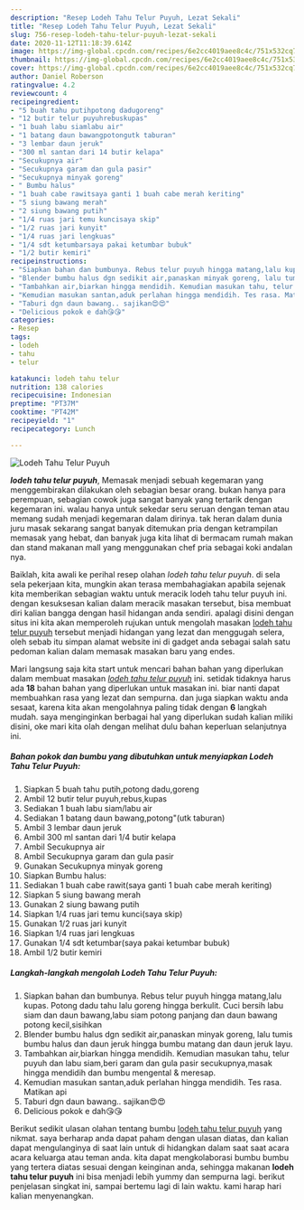 ```yaml
---
description: "Resep Lodeh Tahu Telur Puyuh, Lezat Sekali"
title: "Resep Lodeh Tahu Telur Puyuh, Lezat Sekali"
slug: 756-resep-lodeh-tahu-telur-puyuh-lezat-sekali
date: 2020-11-12T11:18:39.614Z
image: https://img-global.cpcdn.com/recipes/6e2cc4019aee8c4c/751x532cq70/lodeh-tahu-telur-puyuh-foto-resep-utama.jpg
thumbnail: https://img-global.cpcdn.com/recipes/6e2cc4019aee8c4c/751x532cq70/lodeh-tahu-telur-puyuh-foto-resep-utama.jpg
cover: https://img-global.cpcdn.com/recipes/6e2cc4019aee8c4c/751x532cq70/lodeh-tahu-telur-puyuh-foto-resep-utama.jpg
author: Daniel Roberson
ratingvalue: 4.2
reviewcount: 4
recipeingredient:
- "5 buah tahu putihpotong dadugoreng"
- "12 butir telur puyuhrebuskupas"
- "1 buah labu siamlabu air"
- "1 batang daun bawangpotongutk taburan"
- "3 lembar daun jeruk"
- "300 ml santan dari 14 butir kelapa"
- "Secukupnya air"
- "Secukupnya garam dan gula pasir"
- "Secukupnya minyak goreng"
- " Bumbu halus"
- "1 buah cabe rawitsaya ganti 1 buah cabe merah keriting"
- "5 siung bawang merah"
- "2 siung bawang putih"
- "1/4 ruas jari temu kuncisaya skip"
- "1/2 ruas jari kunyit"
- "1/4 ruas jari lengkuas"
- "1/4 sdt ketumbarsaya pakai ketumbar bubuk"
- "1/2 butir kemiri"
recipeinstructions:
- "Siapkan bahan dan bumbunya. Rebus telur puyuh hingga matang,lalu kupas. Potong dadu tahu lalu goreng hingga berkulit. Cuci bersih labu siam dan daun bawang,labu siam potong panjang dan daun bawang potong kecil,sisihkan"
- "Blender bumbu halus dgn sedikit air,panaskan minyak goreng, lalu tumis bumbu halus dan daun jeruk hingga bumbu matang dan daun jeruk layu."
- "Tambahkan air,biarkan hingga mendidih. Kemudian masukan tahu, telur puyuh dan labu siam,beri garam dan gula pasir secukupnya,masak hingga mendidih dan bumbu mengental &amp; meresap."
- "Kemudian masukan santan,aduk perlahan hingga mendidih. Tes rasa. Matikan api"
- "Taburi dgn daun bawang.. sajikan😍😍"
- "Delicious pokok e dah😘😘"
categories:
- Resep
tags:
- lodeh
- tahu
- telur

katakunci: lodeh tahu telur 
nutrition: 138 calories
recipecuisine: Indonesian
preptime: "PT37M"
cooktime: "PT42M"
recipeyield: "1"
recipecategory: Lunch

---
```



![Lodeh Tahu Telur Puyuh](https://img-global.cpcdn.com/recipes/6e2cc4019aee8c4c/751x532cq70/lodeh-tahu-telur-puyuh-foto-resep-utama.jpg)

<b><i>lodeh tahu telur puyuh</i></b>, Memasak menjadi sebuah kegemaran yang menggembirakan dilakukan oleh sebagian besar orang. bukan hanya para perempuan, sebagian cowok juga sangat banyak yang tertarik dengan kegemaran ini. walau hanya untuk sekedar seru seruan dengan teman atau memang sudah menjadi kegemaran dalam dirinya. tak heran dalam dunia juru masak sekarang sangat banyak ditemukan pria dengan ketrampilan memasak yang hebat, dan banyak juga kita lihat di bermacam rumah makan dan stand makanan mall yang menggunakan chef pria sebagai koki andalan nya.

Baiklah, kita awali ke perihal resep olahan <i>lodeh tahu telur puyuh</i>. di sela sela pekerjaan kita, mungkin akan terasa membahagiakan apabila sejenak kita memberikan sebagian waktu untuk meracik lodeh tahu telur puyuh ini. dengan kesuksesan kalian dalam meracik masakan tersebut, bisa membuat diri kalian bangga dengan hasil hidangan anda sendiri. apalagi disini dengan situs ini kita akan memperoleh rujukan untuk mengolah masakan <u>lodeh tahu telur puyuh</u> tersebut menjadi hidangan yang lezat dan menggugah selera, oleh sebab itu simpan alamat website ini di gadget anda sebagai salah satu pedoman kalian dalam memasak masakan baru yang endes.




Mari langsung saja kita start untuk mencari bahan bahan yang diperlukan dalam membuat masakan <u><i>lodeh tahu telur puyuh</i></u> ini. setidak tidaknya harus ada <b>18</b> bahan bahan yang diperlukan untuk masakan ini. biar nanti dapat membuahkan rasa yang lezat dan sempurna. dan juga siapkan waktu anda sesaat, karena kita akan mengolahnya paling tidak dengan <b>6</b> langkah mudah. saya menginginkan berbagai hal yang diperlukan sudah kalian miliki disini, oke mari kita olah dengan melihat dulu bahan keperluan selanjutnya ini.

<!--inarticleads1-->

##### Bahan pokok dan bumbu yang dibutuhkan untuk menyiapkan Lodeh Tahu Telur Puyuh:

1. Siapkan 5 buah tahu putih,potong dadu,goreng
1. Ambil 12 butir telur puyuh,rebus,kupas
1. Sediakan 1 buah labu siam/labu air
1. Sediakan 1 batang daun bawang,potong&#34;(utk taburan)
1. Ambil 3 lembar daun jeruk
1. Ambil 300 ml santan dari 1/4 butir kelapa
1. Ambil Secukupnya air
1. Ambil Secukupnya garam dan gula pasir
1. Gunakan Secukupnya minyak goreng
1. Siapkan  Bumbu halus:
1. Sediakan 1 buah cabe rawit(saya ganti 1 buah cabe merah keriting)
1. Siapkan 5 siung bawang merah
1. Gunakan 2 siung bawang putih
1. Siapkan 1/4 ruas jari temu kunci(saya skip)
1. Gunakan 1/2 ruas jari kunyit
1. Siapkan 1/4 ruas jari lengkuas
1. Gunakan 1/4 sdt ketumbar(saya pakai ketumbar bubuk)
1. Ambil 1/2 butir kemiri




<!--inarticleads2-->

##### Langkah-langkah mengolah Lodeh Tahu Telur Puyuh:

1. Siapkan bahan dan bumbunya. Rebus telur puyuh hingga matang,lalu kupas. Potong dadu tahu lalu goreng hingga berkulit. Cuci bersih labu siam dan daun bawang,labu siam potong panjang dan daun bawang potong kecil,sisihkan
1. Blender bumbu halus dgn sedikit air,panaskan minyak goreng, lalu tumis bumbu halus dan daun jeruk hingga bumbu matang dan daun jeruk layu.
1. Tambahkan air,biarkan hingga mendidih. Kemudian masukan tahu, telur puyuh dan labu siam,beri garam dan gula pasir secukupnya,masak hingga mendidih dan bumbu mengental &amp; meresap.
1. Kemudian masukan santan,aduk perlahan hingga mendidih. Tes rasa. Matikan api
1. Taburi dgn daun bawang.. sajikan😍😍
1. Delicious pokok e dah😘😘




Berikut sedikit ulasan olahan tentang bumbu <u>lodeh tahu telur puyuh</u> yang nikmat. saya berharap anda dapat paham dengan ulasan diatas, dan kalian dapat mengulanginya di saat lain untuk di hidangkan dalam saat saat acara acara keluarga atau teman anda. kita dapat mengkolaborasi bumbu bumbu yang tertera diatas sesuai dengan keinginan anda, sehingga makanan <b>lodeh tahu telur puyuh</b> ini bisa menjadi lebih yummy dan sempurna lagi. berikut penjelasan singkat ini, sampai bertemu lagi di lain waktu. kami harap hari kalian menyenangkan.
